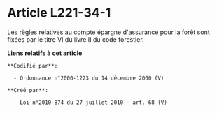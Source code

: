 # Article L221-34-1

Les règles relatives au compte épargne d'assurance pour la forêt sont fixées par le titre VI du livre II du code forestier.

**Liens relatifs à cet article**

	**Codifié par**:

	  - Ordonnance n°2000-1223 du 14 décembre 2000 (V)

	**Créé par**:

	  - Loi n°2010-874 du 27 juillet 2010 - art. 68 (V)
